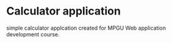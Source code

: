 # Calculator application
simple calculator applcation created for MPGU Web application development course.

